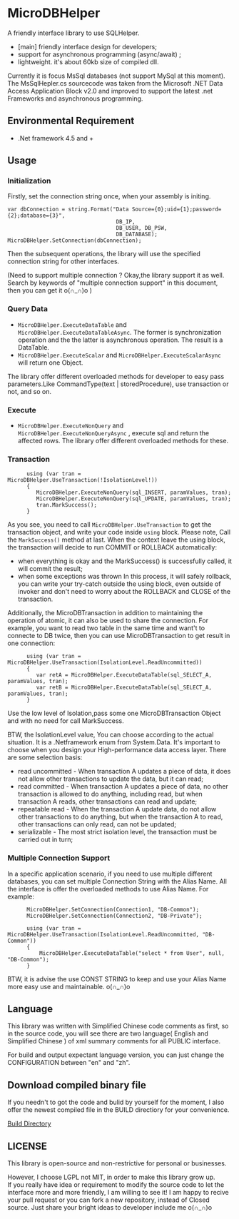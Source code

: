 MicroDBHelper
==========================================
A friendly interface library to use SQLHelper. 

* [main] friendly interface design for developers;
* support for asynchronous programming (async/await) ;
* lightweight. it's about 60kb size of compiled dll. 

Currently it is focus MsSql databases (not support MySql at this moment).  
The MsSqlHepler.cs sourcecode was taken from the Microsoft .NET Data Access Application Block v2.0 and improved to support the latest .net Frameworks and asynchronous programming.


## Environmental Requirement
* .Net framework 4.5 and +


## Usage
### Initialization
Firstly, set the connection string once, when your assembly is initing.
``` 
var dbConnection = string.Format("Data Source={0};uid={1};password={2};database={3}", 
                                  DB_IP, 
                                  DB_USER, DB_PSW, 
                                  DB_DATABASE);
MicroDBHelper.SetConnection(dbConnection);
```
Then the subsequent operations, the library will use the specified connection string for other interfaces.  

(Need to support multiple connection ? Okay,the library support it as well. Search by keywords of "multiple connection support" in this document, then you can get it o(∩_∩)o  ) 


### Query Data
* `MicroDBHelper.ExecuteDataTable` and `MicroDBHelper.ExecuteDataTableAsync`. The former is synchronization operation and the the latter is asynchronous operation. 
The result is a DataTable.
* `MicroDBHelper.ExecuteScalar` and `MicroDBHelper.ExecuteScalarAsync` will return one Object.

The library offer different overloaded methods for developer to easy pass parameters.Like CommandType(text | storedProcedure), use transaction or not, and so on.


### Execute
* `MicroDBHelper.ExecuteNonQuery` and `MicroDBHelper.ExecuteNonQueryAsync` , execute sql and return the affected rows.
The library offer different overloaded methods for these.


### Transaction
```
      using (var tran = MicroDBHelper.UseTransaction(!IsolationLevel!)) 
      {
         MicroDBHelper.ExecuteNonQuery(sql_INSERT, paramValues, tran);
         MicroDBHelper.ExecuteNonQuery(sql_UPDATE, paramValues, tran);
         tran.MarkSuccess();
      }
```
As you see, you need to call `MicroDBHelper.UseTransaction` to get the transaction object, and write your code inside `using` block. Please note, Call the `MarkSuccess()` method at last. 
When the context leave the using block, the transaction will decide to run COMMIT or ROLLBACK automatically:
* when everything is okay and the MarkSuccess() is successfully called, it will commit the result;
* when some exceptions was thrown In this process, it will safely rollback, you can write your try-catch outside the using block, even outside of invoker and don't need to worry about the ROLLBACK and CLOSE of the transaction.


Additionally, the MicroDBTransaction in addition to maintaining the operation of atomic, it can also be used to share the connection. For example, you want to read two table in the same time and want't to connecte to DB twice, then you can use MicroDBTransaction to get result in one connection:
```
      using (var tran = MicroDBHelper.UseTransaction(IsolationLevel.ReadUncommitted)) 
      {
         var retA = MicroDBHelper.ExecuteDataTable(sql_SELECT_A, paramValues, tran);
         var retB = MicroDBHelper.ExecuteDataTable(sql_SELECT_A, paramValues, tran);
      }
```
Use the low level of Isolation,pass some one MicroDBTransaction Object and with no need for call MarkSuccess. 


BTW, the IsolationLevel value, You can choose according to the actual situation. It is a .Netframework enum from System.Data. It's important to choose when you design your High-performance data access layer.
There are some selection basis:
* read uncommitted - When transaction A updates a piece of data, it does not allow other transactions to update the data, but it can read;
* read committed - When transaction A updates a piece of data, no other transaction is allowed to do anything, including read, but when transaction A reads, other transactions can read and update;
* repeatable read - When the transaction A update data, do not allow other transactions to do anything, but when the transaction A to read, other transactions can only read, can not be updated;
* serializable - The most strict isolation level, the transaction must be carried out in turn;



### Multiple Connection Support
In a specific application scenario, if you need to use multiple different databases, you can set multiple Connection String with the Alias Name. All the interface is offer the overloaded methods to use Alias Name. For example:
```
      MicroDBHelper.SetConnection(Connection1, "DB-Common");
      MicroDBHelper.SetConnection(Connection2, "DB-Private");

      using (var tran = MicroDBHelper.UseTransaction(IsolationLevel.ReadUncommitted, "DB-Common"))
      {
          MicroDBHelper.ExecuteDataTable("select * from User", null, "DB-Common");
      }
```
BTW, it is advise the use CONST STRING to keep and use your Alias Name more easy use and maintainable. o(∩_∩)o


## Language
This library was written with Simplified Chinese code comments as first, so in the source code, you will see there are two language( English and Simplified Chinese ) of xml summary comments for all PUBLIC interface.

For build and output expectant language version, you can just change the CONFIGURATION between "en" and "zh".


## Download compiled binary file
If you needn't to got the code and bulid by yourself for the moment, I also offer the newest compiled file in the BUILD directiory for your convenience. 

[Build Directory](https://github.com/DoraemonYu/MicroDBHelper/tree/master/Build)


## LICENSE
This library is open-source and non-restrictive for personal or businesses. 

However, I choose LGPL not MIT, in order to make this library grow up.   
If you really have idea or requirement to modify the source code to let the interface more and more friendly, I am willing to see it! I am happy to recive your pull request or you can fork a new repository, instead of Closed source. Just share your bright ideas to developer include me o(∩_∩)o 
